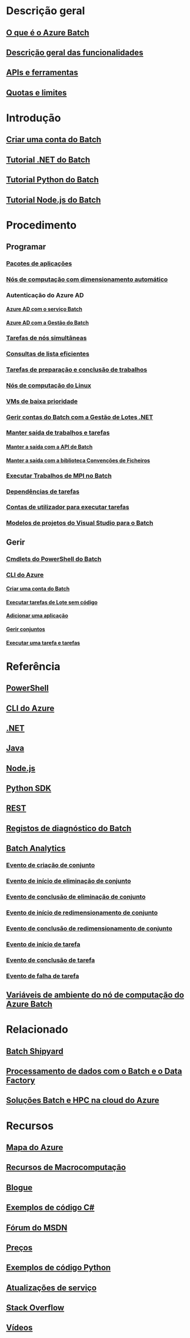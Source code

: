 # Descrição geral

## [O que é o Azure Batch](batch-technical-overview.md)

## [Descrição geral das funcionalidades](batch-api-basics.md)

## [APIs e ferramentas](batch-apis-tools.md)

## [Quotas e limites](batch-quota-limit.md)

# Introdução

## [Criar uma conta do Batch](batch-account-create-portal.md)

## [Tutorial .NET do Batch](batch-dotnet-get-started.md)

## [Tutorial Python do Batch](batch-python-tutorial.md)

## [Tutorial Node.js do Batch](batch-nodejs-get-started.md)

# Procedimento

## Programar

### [Pacotes de aplicações](batch-application-packages.md)

### [Nós de computação com dimensionamento automático](batch-automatic-scaling.md)

### Autenticação do Azure AD

#### [Azure AD com o serviço Batch](batch-aad-auth.md)

#### [Azure AD com a Gestão do Batch](batch-aad-auth-management.md)

### [Tarefas de nós simultâneas](batch-parallel-node-tasks.md)

### [Consultas de lista eficientes](batch-efficient-list-queries.md)

### [Tarefas de preparação e conclusão de trabalhos](batch-job-prep-release.md)

### [Nós de computação do Linux](batch-linux-nodes.md)

### [VMs de baixa prioridade](batch-low-pri-vms.md)

### [Gerir contas do Batch com a Gestão de Lotes .NET](batch-management-dotnet.md)

### [Manter saída de trabalhos e tarefas](batch-task-output.md)

#### [Manter a saída com a API de Batch](batch-task-output-files.md)

#### [Manter a saída com a biblioteca Convenções de Ficheiros](batch-task-output-file-conventions.md)

### [Executar Trabalhos de MPI no Batch](batch-mpi.md)

### [Dependências de tarefas](batch-task-dependencies.md)

### [Contas de utilizador para executar tarefas](batch-user-accounts.md)

### [Modelos de projetos do Visual Studio para o Batch](batch-visual-studio-templates.md)

## Gerir

### [Cmdlets do PowerShell do Batch](batch-powershell-cmdlets-get-started.md)

### [CLI do Azure](batch-cli-get-started.md)

#### [Criar uma conta do Batch](./scripts/batch-cli-sample-create-account.md)

#### [Executar tarefas de Lote sem código](batch-cli-templates.md)

#### [Adicionar uma aplicação](./scripts/batch-cli-sample-add-application.md)

#### [Gerir conjuntos](./scripts/batch-cli-sample-manage-pool.md)

#### [Executar uma tarefa e tarefas](./scripts/batch-cli-sample-run-job.md)


# Referência

## [PowerShell](/powershell/module/azurerm.batch)

## [CLI do Azure](/cli/azure/batch)

## [.NET](/dotnet/api/microsoft.azure.batch)

## [Java](/java/api/com.microsoft.azure.batch)

## [Node.js](http://azure.github.io/azure-sdk-for-node/azure-batch/latest)

## [Python SDK](http://azure-sdk-for-python.readthedocs.io/en/latest/ref/azure.batch.html)

## [REST](/rest/api/batchservice)

## [Registos de diagnóstico do Batch](batch-diagnostics.md)

## [Batch Analytics](batch-analytics.md)

### [Evento de criação de conjunto](batch-pool-create-event.md)

### [Evento de início de eliminação de conjunto](batch-pool-delete-start-event.md)

### [Evento de conclusão de eliminação de conjunto](batch-pool-delete-complete-event.md)

### [Evento de início de redimensionamento de conjunto](batch-pool-resize-start-event.md)

### [Evento de conclusão de redimensionamento de conjunto](batch-pool-resize-complete-event.md)

### [Evento de início de tarefa](batch-task-start-event.md)

### [Evento de conclusão de tarefa](batch-task-complete-event.md)

### [Evento de falha de tarefa](batch-task-fail-event.md)

## [Variáveis de ambiente do nó de computação do Azure Batch](batch-compute-node-environment-variables.md)


# Relacionado

## [Batch Shipyard](https://github.com/Azure/batch-shipyard)

## [Processamento de dados com o Batch e o Data Factory](../data-factory/data-factory-data-processing-using-batch.md?toc=%2fazure%2fbatch%2ftoc.json)

## [Soluções Batch e HPC na cloud do Azure](batch-hpc-solutions.md)


# Recursos

## [Mapa do Azure](https://azure.microsoft.com/roadmap/)

## [Recursos de Macrocomputação](big-compute-resources.md)

## [Blogue](https://blogs.technet.microsoft.com/windowshpc/)

## [Exemplos de código C#](https://github.com/Azure/azure-batch-samples/tree/master/CSharp/)

## [Fórum do MSDN](https://social.msdn.microsoft.com/Forums/en-us/home?forum=azurebatch)

## [Preços](https://azure.microsoft.com/pricing/details/batch/)

## [Exemplos de código Python](https://github.com/Azure/azure-batch-samples/tree/master/Python/Batch)

## [Atualizações de serviço](https://azure.microsoft.com/updates/?product=batch&updatetype=&platform=)

## [Stack Overflow](http://stackoverflow.com/questions/tagged/azure-batch)

## [Vídeos](https://azure.microsoft.com/documentation/videos/index/?services=batch)



